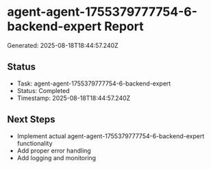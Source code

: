 # agent-agent-1755379777754-6-backend-expert Report

Generated: 2025-08-18T18:44:57.240Z

## Status
- Task: agent-agent-1755379777754-6-backend-expert
- Status: Completed
- Timestamp: 2025-08-18T18:44:57.240Z

## Next Steps
- Implement actual agent-agent-1755379777754-6-backend-expert functionality
- Add proper error handling
- Add logging and monitoring
